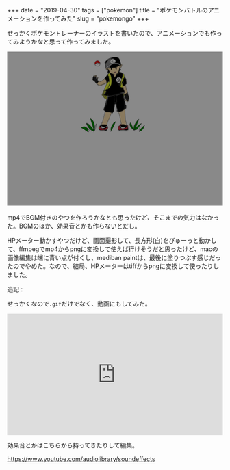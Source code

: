+++
date = "2019-04-30"
tags = ["pokemon"]
title = "ポケモンバトルのアニメーションを作ってみた"
slug = "pokemongo"
+++

せっかくポケモントレーナーのイラストを書いたので、アニメーションでも作ってみようかなと思って作ってみました。

![](https://raw.githubusercontent.com/mba-hack/images/master/illust_pokemongo_2019-03.gif)

mp4でBGM付きのやつを作ろうかなとも思ったけど、そこまでの気力はなかった。BGMのほか、効果音とかも作らないとだし。

HPメーター動かすやつだけど、画面撮影して、長方形(白)をびゅーっと動かして、ffmpegでmp4からpngに変換して使えば行けそうだと思ったけど、macの画像編集は端に青い点が付くし、mediban paintは、最後に塗りつぶす感じだったのでやめた。なので、結局、HPメーターはtiffからpngに変換して使ったりしました。

追記 :

せっかくなので`.gif`だけでなく、動画にもしてみた。

<div style="position:relative;height:0;padding-bottom:56.25%"><iframe src="https://www.youtube.com/embed/il4KvHhGlng?rel=0&amp;controls=0&amp;showinfo=0&amp;ecver=2" width="640" height="360" frameborder="0" allow="accelerometer; autoplay; encrypted-media; gyroscope; picture-in-picture" style="position:absolute;width:100%;height:100%;left:0" allowfullscreen></iframe></div>

効果音とかはこちらから持ってきたりして編集。

https://www.youtube.com/audiolibrary/soundeffects

